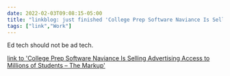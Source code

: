 ```yaml
---
date: 2022-02-03T09:08:15-05:00
title: "linkblog: just finished 'College Prep Software Naviance Is Selling Advertising Access to Millions of Students – The Markup'"
tags: ["link","Work"]
---
```

Ed tech should not be ad tech.
 
[link to 'College Prep Software Naviance Is Selling Advertising Access to Millions of Students – The Markup'](https://themarkup.org/machine-learning/2022/01/13/college-prep-software-naviance-is-selling-advertising-access-to-millions-of-students)
